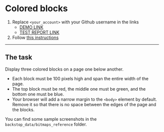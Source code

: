 # Colored blocks
1. Replace `<your_account>` with your Github username in the links
    - [DEMO LINK](https://VladyslavYarmolenko.github.io/layout_colored-blocks/)
    - [TEST REPORT LINK](https://VladyslavYarmolenko.github.io/layout_colored-blocks/report/html_report/)
2. Follow [this instructions](https://mate-academy.github.io/layout_task-guideline/)
___

## The task
Display three colored blocks on a page one below another.
 
- Each block must be 100 pixels high and span the entire width of the page.
- The top block must be red, the middle one must be green, and the bottom one must be blue.
- Your browser will add a narrow margin to the `<body>` element by default. Remove it so that there is no space between the edges of the page and the blocks.

You can find some sample screenshots in the `backstop_data/bitmaps_reference` folder.
